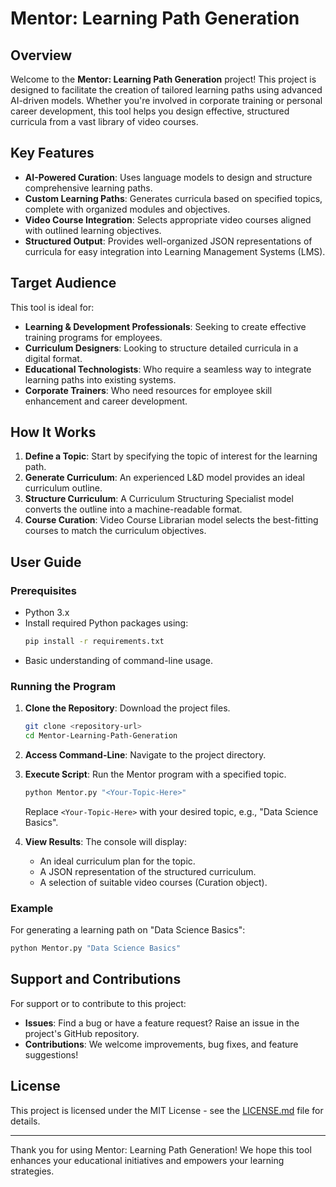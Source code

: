 # Mentor: Learning Path Generation

## Overview

Welcome to the **Mentor: Learning Path Generation** project! This project is designed to facilitate the creation of tailored learning paths using advanced AI-driven models. Whether you're involved in corporate training or personal career development, this tool helps you design effective, structured curricula from a vast library of video courses.

## Key Features

- **AI-Powered Curation**: Uses language models to design and structure comprehensive learning paths.
- **Custom Learning Paths**: Generates curricula based on specified topics, complete with organized modules and objectives.
- **Video Course Integration**: Selects appropriate video courses aligned with outlined learning objectives.
- **Structured Output**: Provides well-organized JSON representations of curricula for easy integration into Learning Management Systems (LMS).

## Target Audience

This tool is ideal for:

- **Learning & Development Professionals**: Seeking to create effective training programs for employees.
- **Curriculum Designers**: Looking to structure detailed curricula in a digital format.
- **Educational Technologists**: Who require a seamless way to integrate learning paths into existing systems.
- **Corporate Trainers**: Who need resources for employee skill enhancement and career development.

## How It Works

1. **Define a Topic**: Start by specifying the topic of interest for the learning path.
2. **Generate Curriculum**: An experienced L&D model provides an ideal curriculum outline.
3. **Structure Curriculum**: A Curriculum Structuring Specialist model converts the outline into a machine-readable format.
4. **Course Curation**: Video Course Librarian model selects the best-fitting courses to match the curriculum objectives.

## User Guide

### Prerequisites

- Python 3.x
- Install required Python packages using: 
  ```bash
  pip install -r requirements.txt
  ```
- Basic understanding of command-line usage.

### Running the Program

1. **Clone the Repository**: Download the project files.
   ```bash
   git clone <repository-url>
   cd Mentor-Learning-Path-Generation
   ```

2. **Access Command-Line**: Navigate to the project directory.

3. **Execute Script**: Run the Mentor program with a specified topic.
   ```bash
   python Mentor.py "<Your-Topic-Here>"
   ```
   Replace `<Your-Topic-Here>` with your desired topic, e.g., "Data Science Basics".

4. **View Results**: The console will display:
   - An ideal curriculum plan for the topic.
   - A JSON representation of the structured curriculum.
   - A selection of suitable video courses (Curation object).

### Example

For generating a learning path on "Data Science Basics":
```bash
python Mentor.py "Data Science Basics"
```

## Support and Contributions

For support or to contribute to this project:

- **Issues**: Find a bug or have a feature request? Raise an issue in the project's GitHub repository.
- **Contributions**: We welcome improvements, bug fixes, and feature suggestions!

## License

This project is licensed under the MIT License - see the [LICENSE.md](LICENSE.md) file for details.

---

Thank you for using Mentor: Learning Path Generation! We hope this tool enhances your educational initiatives and empowers your learning strategies.

